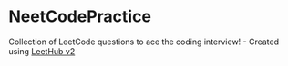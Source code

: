 # NeetCodePractice
Collection of LeetCode questions to ace the coding interview! - Created using [LeetHub v2](https://github.com/arunbhardwaj/LeetHub-2.0)
